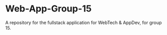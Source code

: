# Web-App-Group-15
A repository for the fullstack application for WebTech &amp; AppDev, for group 15. 
